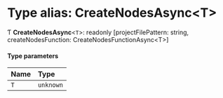 # Type alias: CreateNodesAsync<T\>

Ƭ **CreateNodesAsync**<`T`\>: readonly [projectFilePattern: string, createNodesFunction: CreateNodesFunctionAsync<T\>]

#### Type parameters

| Name | Type      |
| :--- | :-------- |
| `T`  | `unknown` |
